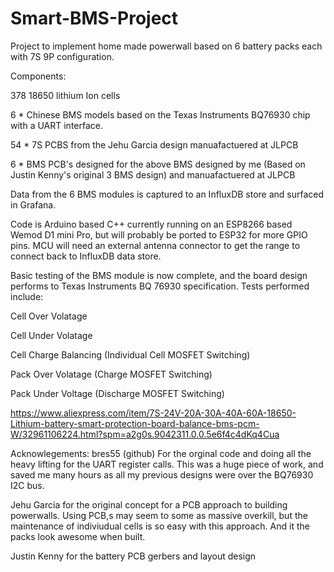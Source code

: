 # Smart-BMS-Project
Project to implement home made powerwall based on 6 battery packs each with 7S 9P configuration.

Components:

  378 18650 lithium Ion cells
  
  6  * Chinese BMS models based on the Texas Instruments BQ76930 chip with a UART interface.
  
  54 * 7S PCBS from the Jehu Garcia design manuafactuered at JLPCB
  
  6  * BMS PCB's designed for the above BMS designed by me (Based on Justin Kenny's original 3 BMS design) and manuafactuered at JLPCB
  
Data from the 6 BMS modules is captured to an InfluxDB store and surfaced in Grafana.

Code is Arduino based C++ currently running on an ESP8266 based Wemod D1 mini Pro, but will probably be ported to ESP32 for more GPIO pins. MCU will need an external antenna connector to get the range to connect back to InfluxDB data store.

Basic testing of the BMS module is now complete, and the board design performs to Texas Instruments BQ 76930 specification.
Tests performed include:

  Cell Over Volatage
  
  Cell Under Volatage
  
  Cell Charge Balancing (Individual Cell MOSFET Switching) 
  
  Pack Over Volatage (Charge MOSFET Switching)
  
  Pack Under Voltage (Discharge MOSFET Switching)
  
  https://www.aliexpress.com/item/7S-24V-20A-30A-40A-60A-18650-Lithium-battery-smart-protection-board-balance-bms-pcm-W/32961106224.html?spm=a2g0s.9042311.0.0.5e6f4c4dKq4Cua

Acknowlegements:
bres55 (github) For the orginal code and doing all the heavy lifting for the UART register calls. This was a huge piece of work, and saved me many hours as all my previous designs were over the BQ76930 I2C bus.

Jehu Garcia for the original concept for a PCB approach to building powerwalls. Using PCB,s may seem to some as massive overkill, but the maintenance of indiviudual cells is so easy with this approach. And it the packs look awesome when built.

Justin Kenny for the battery PCB gerbers and layout design

